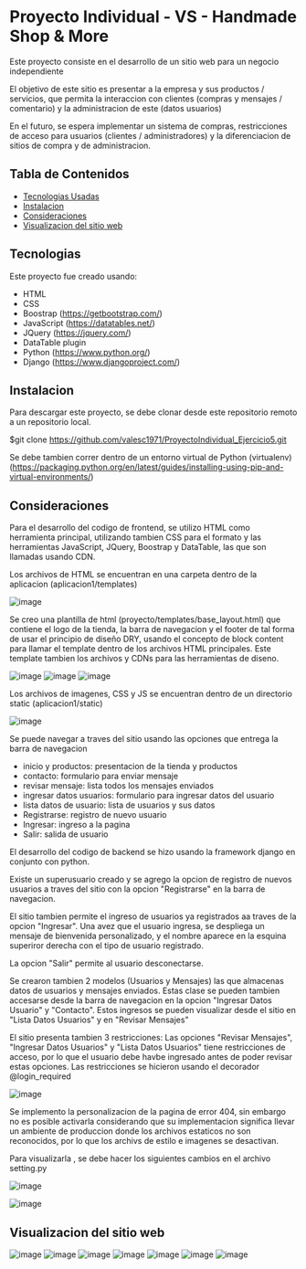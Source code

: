 # Proyecto Individual - VS - Handmade Shop & More

Este proyecto consiste en el desarrollo de un sitio web para un negocio independiente

El objetivo de este sitio es presentar a la empresa y sus productos / servicios, que permita la interaccion con clientes (compras y mensajes / comentario) y la administracion de este (datos usuarios)

En el futuro, se espera implementar un sistema de compras, restricciones de acceso para usuarios (clientes / administradores) y la diferenciacion de sitios de compra y de administracion.

## Tabla de Contenidos

* [Tecnologias Usadas](#Tecnologias)
* [Instalacion](#Instalacion)
* [Consideraciones](#Consideraciones)
* [Visualizacion del sitio web](#Visualizacion)

<a name="Tecnologias"></a>
## Tecnologias

Este proyecto fue creado usando:
* HTML
* CSS
* Boostrap   (https://getbootstrap.com/)
* JavaScript (https://datatables.net/)
* JQuery    (https://jquery.com/)
* DataTable plugin
* Python (https://www.python.org/)
* Django (https://www.djangoproject.com/)

<a name="Instalacion"></a>
## Instalacion
Para descargar este proyecto, se debe clonar desde este repositorio remoto a un repositorio local.

$git clone https://github.com/valesc1971/ProyectoIndividual_Ejercicio5.git

Se debe tambien correr dentro de un entorno virtual de Python (virtualenv) (https://packaging.python.org/en/latest/guides/installing-using-pip-and-virtual-environments/)


<a name="Consideraciones"></a>
## Consideraciones

Para el desarrollo del codigo de frontend, se utilizo HTML como herramienta principal, utilizando tambien CSS para el formato y las herramientas JavaScript, JQuery, Boostrap y DataTable, las que son llamadas usando CDN.

Los archivos de HTML se encuentran en una carpeta dentro de la aplicacion (aplicacion1/templates)

![image](https://user-images.githubusercontent.com/99301347/165000522-6ab8054f-f504-4c06-8931-83a8b3b931b4.png)

Se creo una plantilla de html (proyecto/templates/base_layout.html) que contiene el logo de la tienda, la barra de navegacion y el footer de tal forma de usar el principio de diseño DRY, usando el concepto de block content para llamar el template dentro de los archivos HTML principales. Este template tambien los archivos y CDNs para las herramientas de diseno. 

![image](https://user-images.githubusercontent.com/99301347/165000570-cf061c88-3a04-428f-9285-cdbb4b317690.png)
![image](https://user-images.githubusercontent.com/99301347/165001200-e6fb0145-739f-4262-9285-5bdb41faa3a2.png)
![image](https://user-images.githubusercontent.com/99301347/165001210-c621bc8c-707f-45e5-adb1-0359df5c4e5a.png)



Los archivos de imagenes, CSS y JS se encuentran dentro de un directorio static (aplicacion1/static)

![image](https://user-images.githubusercontent.com/99301347/165000835-65e94099-229a-4122-906b-a3f485a1e869.png)

Se puede navegar a traves del sitio usando las opciones que entrega la barra de navegacion

- inicio y productos: presentacion de la tienda y productos
- contacto: formulario para enviar mensaje 
- revisar mensaje: lista todos los mensajes enviados
- ingresar datos usuarios: formulario para ingresar datos del usuario
- lista datos de usuario:  lista de usuarios y sus datos
- Registrarse: registro de nuevo usuario
- Ingresar: ingreso a la pagina
- Salir: salida de usuario


El desarrollo del codigo de backend se hizo usando la framework django en conjunto con python.

Existe un superusuario creado y se agrego la opcion de registro de nuevos usuarios a traves del sitio con la opcion "Registrarse" en la barra de navegacion.

El sitio tambien permite el ingreso de usuarios ya registrados aa traves de la opcion "Ingresar". Una avez que el usuario ingresa, se despliega un mensaje de bienvenida personalizado, y el nombre aparece en la esquina superiror derecha con el tipo de usuario registrado.

La opcion "Salir" permite al usuario desconectarse.

Se crearon tambien 2 modelos (Usuarios y Mensajes) las que almacenas datos de usuarios y mensajes enviados. Estas clase se pueden tambien accesarse desde la barra de navegacion en la opcion "Ingresar Datos Usuario" y "Contacto". Estos ingresos se pueden visualizar desde el sitio en "Lista Datos Usuarios" y en "Revisar Mensajes"

El sitio presenta tambien 3 restricciones: Las opciones "Revisar Mensajes", "Ingresar Datos Usuarios" y "Lista Datos Usuarios" tiene restricciones de acceso, por lo que el usuario debe havbe ingresado antes de poder revisar estas opciones. Las restricciones se hicieron usando el decorador @login_required

![image](https://user-images.githubusercontent.com/99301347/165001674-0dd6aba9-3803-42a3-b02e-8bec3f47352b.png)

Se implemento la personalizacion de la pagina de error 404, sin embargo no es posible activarla considerando que su implementacion significa llevar un ambiente de produccion donde los archivos estaticos no son reconocidos, por lo que los archivs de estilo e imagenes se desactivan. 

Para visualizarla , se debe hacer los siguientes cambios en el archivo setting.py

![image](https://user-images.githubusercontent.com/99301347/165001933-c798ab09-278a-4643-85cb-915ce48acefc.png)

![image](https://user-images.githubusercontent.com/99301347/165001916-d75238cd-4bba-4933-aa28-9a56a64d0b7a.png)


<a name="Visualizacion"></a>
## Visualizacion del sitio web
![image](https://user-images.githubusercontent.com/99301347/165000180-bbbe6f55-f3a2-4e01-9eee-b6c50368d2d9.png)
![image](https://user-images.githubusercontent.com/99301347/165000228-a2d3820c-69e4-419c-82a9-418d65a6d6d1.png)
![image](https://user-images.githubusercontent.com/99301347/165000236-cc322c14-04d9-40cc-9d94-8115223f627a.png)
![image](https://user-images.githubusercontent.com/99301347/165000295-555da441-df8f-48f3-a05f-fb8c051b58eb.png)
![image](https://user-images.githubusercontent.com/99301347/165000299-54e89761-8724-418f-b1d1-abf5328af826.png)
![image](https://user-images.githubusercontent.com/99301347/165000307-02276d4d-c45c-4600-9ce6-8b94bba606eb.png)
![image](https://user-images.githubusercontent.com/99301347/165000318-025028dd-8ab3-471a-b8dd-7eaa67036b57.png)









